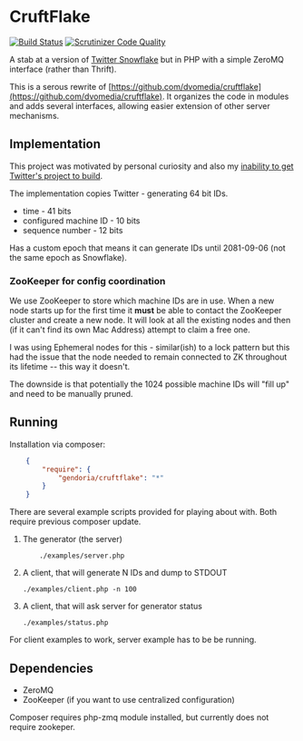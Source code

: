 # CruftFlake

[![Build Status](https://img.shields.io/travis/Gendoria/cruftflake/master.svg)](https://travis-ci.org/Gendoria/cruftflake)
[![Scrutinizer Code Quality](https://img.shields.io/scrutinizer/g/Gendoria/cruftflake.svg)](https://scrutinizer-ci.com/g/Gendoria/cruftflake/?branch=master)

A stab at a version of [Twitter Snowflake](https://github.com/twitter/snowflake)
but in PHP with a simple ZeroMQ interface (rather than Thrift).

This is a serous rewrite of [https://github.com/dvomedia/cruftflake](https://github.com/dvomedia/cruftflake).
It organizes the code in modules and adds several interfaces, allowing easier extension
of other server mechanisms.

## Implementation

This project was motivated by personal curiosity and also my [inability to
get Twitter's project to build](https://github.com/twitter/snowflake/issues/8).

The implementation copies Twitter - generating 64 bit IDs.

  - time - 41 bits
  - configured machine ID - 10 bits
  - sequence number - 12 bits

Has a custom epoch that means it can generate IDs until 2081-09-06 (not the
same epoch as Snowflake).

### ZooKeeper for config coordination

We use ZooKeeper to store which machine IDs are in use. When a new node starts
up for the first time it **must** be able to contact the ZooKeeper cluster
and create a new node. It will look at all the existing nodes and then (if it
can't find its own Mac Address) attempt to claim a free one.

I was using Ephemeral nodes for this - similar(ish) to a lock pattern but this
had the issue that the node needed to remain connected to ZK throughout its
lifetime -- this way it doesn't.

The downside is that potentially the 1024 possible machine IDs will "fill up"
and need to be manually pruned.

## Running

Installation via composer:

```json
	{
    	"require": {
	        "gendoria/cruftflake": "*"
		}
	}
```

There are several example scripts provided for playing about with.
Both require previous composer update.

1. The generator (the server)

    ```shell
        ./examples/server.php
    ```
2. A client, that will generate N IDs and dump to STDOUT

    ```shell
    ./examples/client.php -n 100
    ```
3. A client, that will ask server for generator status

    ```shell
    ./examples/status.php
    ```

For client examples to work, server example has to be be running.
    
## Dependencies

* ZeroMQ
* ZooKeeper (if you want to use centralized configuration)

Composer requires php-zmq module installed, but currently does not require zookeper.